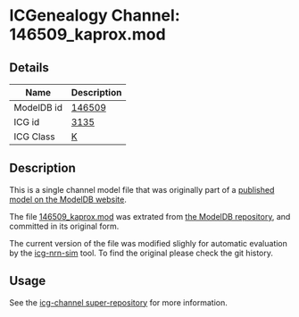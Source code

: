 # ICGenealogy Channel: 146509\_kaprox.mod

## Details

Name | Description
---- | -----------
ModelDB id | [146509](http://senselab.med.yale.edu/ModelDB/ShowModel.cshtml?model=146509)
ICG id | [3135](http://icg.neurotheory.ox.ac.uk/channels/1/3135)
ICG Class | [K](http://icg.neurotheory.ox.ac.uk/channels/1)

## Description

This is a single channel model file that was originally part of a [published model on the ModelDB website](http://senselab.med.yale.edu/mModelDB/ShowModel.cshtml?model=146509).


The file [146509\_kaprox.mod](146509_kaprox.mod) was extrated from [the ModelDB repository](http://senselab.med.yale.edu/ModelDB/ShowModel.cshtml?model=146509), and committed in its original form.

The current version of the file was modified slighly for automatic evaluation by the [icg-nrn-sim](https://github.com/icgenealogy/icg-nrn-sim) tool. To find the original please check the git history.


## Usage

See the [icg-channel super-repository](https://github.com/icgenealogy/icg-channels) for more information.